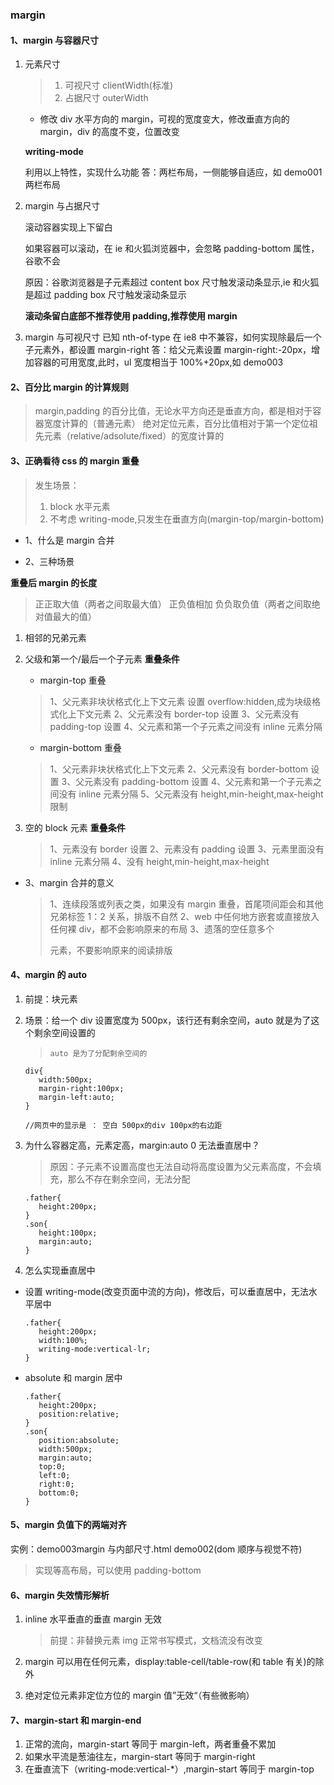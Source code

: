 ### margin

#### 1、margin 与容器尺寸

1. 元素尺寸

   > 1. 可视尺寸 clientWidth(标准)
   > 2. 占据尺寸 outerWidth

   - 修改 div 水平方向的 margin，可视的宽度变大，修改垂直方向的 margin，div 的高度不变，位置改变

   **writing-mode**

   利用以上特性，实现什么功能
   答：两栏布局，一侧能够自适应，如 demo001 两栏布局

2. margin 与占据尺寸

   滚动容器实现上下留白

   如果容器可以滚动，在 ie 和火狐浏览器中，会忽略 padding-bottom 属性，谷歌不会

   原因：谷歌浏览器是子元素超过 content box 尺寸触发滚动条显示,ie 和火狐是超过 padding box 尺寸触发滚动条显示

   **滚动条留白底部不推荐使用 padding,推荐使用 margin**

3. margin 与可视尺寸
   已知 nth-of-type 在 ie8 中不兼容，如何实现除最后一个子元素外，都设置 margin-right
   答：给父元素设置 margin-right:-20px，增加容器的可用宽度,此时，ul 宽度相当于 100%+20px,如 demo003

#### 2、百分比 margin 的计算规则

> margin,padding 的百分比值，无论水平方向还是垂直方向，都是相对于容器宽度计算的（普通元素）
> 绝对定位元素，百分比值相对于第一个定位祖先元素（relative/adsolute/fixed）的宽度计算的

#### 3、正确看待 css 的 margin 重叠

> 发生场景：
>
> 1. block 水平元素
> 2. 不考虑 writing-mode,只发生在垂直方向(margin-top/margin-bottom)

- 1、什么是 margin 合并

- 2、三种场景

**重叠后 margin 的长度**

> 正正取大值（两者之间取最大值）
> 正负值相加
> 负负取负值（两者之间取绝对值最大的值）

1. 相邻的兄弟元素

2. 父级和第一个/最后一个子元素
   **重叠条件**

   - margin-top 重叠

   > 1、父元素非块状格式化上下文元素 设置 overflow:hidden,成为块级格式化上下文元素
   > 2、父元素没有 border-top 设置
   > 3、父元素没有 padding-top 设置
   > 4、父元素和第一个子元素之间没有 inline 元素分隔

   - margin-bottom 重叠

   > 1、父元素非块状格式化上下文元素
   > 2、父元素没有 border-bottom 设置
   > 3、父元素没有 padding-bottom 设置
   > 4、父元素和第一个子元素之间没有 inline 元素分隔
   > 5、父元素没有 height,min-height,max-height 限制

3. 空的 block 元素
   **重叠条件**

   > 1、元素没有 border 设置
   > 2、元素没有 padding 设置
   > 3、元素里面没有 inline 元素分隔
   > 4、没有 height,min-height,max-height

- 3、margin 合并的意义
  > 1、连续段落或列表之类，如果没有 margin 重叠，首尾项间距会和其他兄弟标签 1：2 关系，排版不自然
  > 2、web 中任何地方嵌套或直接放入任何裸 div，都不会影响原来的布局
  > 3、遗落的空任意多个<p>元素，不要影响原来的阅读排版

#### 4、margin 的 auto

1. 前提：块元素

2. 场景：给一个 div 设置宽度为 500px，该行还有剩余空间，auto 就是为了这个剩余空间设置的

   > `auto 是为了分配剩余空间的`

   ```
   div{
      width:500px;
      margin-right:100px;
      margin-left:auto;
   }

   //网页中的显示是 ： 空白 500px的div 100px的右边距
   ```

3. 为什么容器定高，元素定高，margin:auto 0 无法垂直居中？

   > 原因：子元素不设置高度也无法自动将高度设置为父元素高度，不会填充，那么不存在剩余空间，无法分配

   ```
   .father{
      height:200px;
   }
   .son{
      height:100px;
      margin:auto;
   }
   ```

4. 怎么实现垂直居中

- 设置 writing-mode(改变页面中流的方向)，修改后，可以垂直居中，无法水平居中

  ```
  .father{
     height:200px;
     width:100%;
     writing-mode:vertical-lr;
  }
  ```

- absolute 和 margin 居中

  ```
  .father{
     height:200px;
     position:relative;
  }
  .son{
     position:absolute;
     width:500px;
     margin:auto;
     top:0;
     left:0;
     right:0;
     bottom:0;
  }
  ```

#### 5、margin 负值下的两端对齐

实例：demo003margin 与内部尺寸.html demo002(dom 顺序与视觉不符)

> 实现等高布局，可以使用 padding-bottom

#### 6、margin 失效情形解析

1. inline 水平垂直的垂直 margin 无效

   > 前提：非替换元素 img 正常书写模式，文档流没有改变

2. margin 可以用在任何元素，display:table-cell/table-row(和 table 有关)的除外

3. 绝对定位元素非定位方位的 margin 值”无效“（有些微影响）

#### 7、margin-start 和 margin-end

1. 正常的流向，margin-start 等同于 margin-left，两者重叠不累加
2. 如果水平流是葱油往左，margin-start 等同于 margin-right
3. 在垂直流下（writing-mode:vertical-\*）,margin-start 等同于 margin-top
